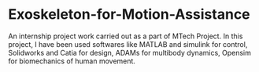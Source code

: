 # Exoskeleton-for-Motion-Assistance
An internship project work carried out as a part of MTech Project.
In this project, I have been used softwares like MATLAB and simulink for control, Solidworks and Catia for design, ADAMs for multibody dynamics, Opensim for biomechanics of human movement.

